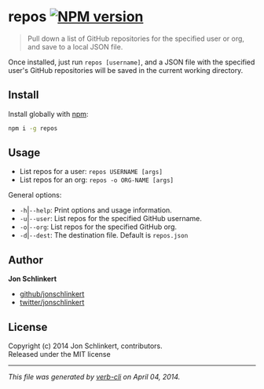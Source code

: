 # repos [![NPM version](https://badge.fury.io/js/repos.png)](http://badge.fury.io/js/repos)

> Pull down a list of GitHub repositories for the specified user or org, and save to a local JSON file.

Once installed, just run `repos [username]`, and a JSON file with the specified user's GitHub repositories will be saved in the current working directory.

## Install
Install globally with [npm](npmjs.org):

```bash
npm i -g repos
```

## Usage

 * List repos for a user: `repos USERNAME [args]`
 * List repos for an org: `repos -o ORG-NAME [args]`

General options:

* `-h`|`--help`: Print options and usage information.
* `-u`|`--user`: List repos for the specified GitHub username.
* `-o`|`--org`: List repos for the specified GitHub org.
* `-d`|`--dest`: The destination file. Default is `repos.json`

## Author

**Jon Schlinkert**

+ [github/jonschlinkert](https://github.com/jonschlinkert)
+ [twitter/jonschlinkert](http://twitter.com/jonschlinkert)

## License
Copyright (c) 2014 Jon Schlinkert, contributors.  
Released under the MIT license

***

_This file was generated by [verb-cli](https://github.com/assemble/verb-cli) on April 04, 2014._